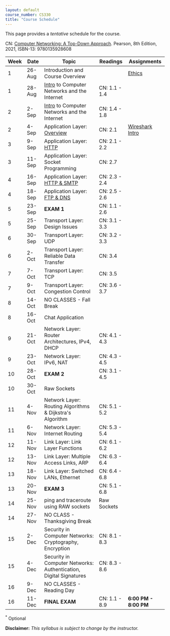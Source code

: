 ```yaml
---
layout: default
course_number: CS330
title: "Course Schedule"
---
```


This page provides a *tentative* schedule for the course.

CN: [Computer Networking: A Top-Down Approach](https://www.pearson.com/us/higher-education/program/Kurose-Pearson-e-Text-Computer-Networking-Access-Card-8th-Edition/PGM2877610.html). Pearson, 8th Edition, 2021, ISBN-13: 9780135928608

| Week | Date   | Topic                                                               | Readings      | Assignments                                            |
| ---- | ------ | ------------------------------------------------------------------- | ------------- | ------------------------------------------------------ |
| 1    | 26-Aug | Introduction and Course Overview                                    |               | [Ethics](../assignments/ethics.html)                   |
| 1    | 28-Aug | [Intro](slides/chapter_1.pdf) to Computer Networks and the Internet | CN: 1.1 - 1.4 |                                                        |
| 2    | 2-Sep  | [Intro](slides/chapter_1.pdf) to Computer Networks and the Internet | CN: 1.4 - 1.8 |                                                        |
| 2    | 4-Sep  | Application Layer: [Overview](slides/chapter_2.pdf)                 | CN: 2.1       | [Wireshark Intro](../assignments/wireshark-intro.html) |
| 3    | 9-Sep  | Application Layer: [HTTP](slides/chapter_2.pdf)                     | CN: 2.1 - 2.2 |                                                        |
| 3    | 11-Sep | Application Layer: Socket Programming                               | CN: 2.7       |                                                        |
| 4    | 16-Sep | Application Layer: [HTTP & SMTP](slides/chapter_2.pdf)              | CN: 2.3 - 2.4 |                                                        |
| 4    | 18-Sep | Application Layer: [FTP & DNS](slides/chapter_2.pdf)                | CN: 2.5 - 2.6 |                                                        |
| 5    | 23-Sep | **EXAM 1**                                                          | CN: 1.1 - 2.6 |                                                        |
| 5    | 25-Sep | Transport Layer: Design Issues                                      | CN: 3.1 - 3.3 |                                                        |
| 6    | 30-Sep | Transport Layer: UDP                                                | CN: 3.2 - 3.3 |                                                        |
| 6    | 2-Oct  | Transport Layer: Reliable Data Transfer                             | CN: 3.4       |                                                        |
| 7    | 7-Oct  | Transport Layer: TCP                                                | CN: 3.5       |                                                        |
| 7    | 9-Oct  | Transport Layer: Congestion Control                                 | CN: 3.6 - 3.7 |                                                        |
| 8    | 14-Oct | NO CLASSES - Fall Break                                             |               |                                                        |
| 8    | 16-Oct | Chat Application                                                    |               |                                                        |
| 9    | 21-Oct | Network Layer: Router Architectures, IPv4, DHCP                     | CN: 4.1 - 4.3 |                                                        |
| 9    | 23-Oct | Network Layer: IPv6, NAT                                            | CN: 4.3 - 4.5 |                                                        |
| 10   | 28-Oct | **EXAM 2**                                                          | CN: 3.1 - 4.5 |                                                        |
| 10   | 30-Oct | Raw Sockets                                                         |               |                                                        |
| 11   | 4-Nov  | Network Layer: Routing Algorithms & Dijkstra's Algorithm            | CN: 5.1 - 5.2 |                                                        |
| 11   | 6-Nov  | Network Layer: Internet Routing                                     | CN: 5.3 - 5.4 |                                                        |
| 12   | 11-Nov | Link Layer: Link Layer Functions                                    | CN: 6.1 - 6.2 |                                                        |
| 12   | 13-Nov | Link Layer: Multiple Access Links, ARP                              | CN: 6.3 - 6.4 |                                                        |
| 13   | 18-Nov | Link Layer: Switched LANs, Ethernet                                 | CN: 6.4 - 6.8 |                                                        |
| 13   | 20-Nov | **EXAM 3**                                                          | CN: 5.1 - 6.8 |                                                        |
| 14   | 25-Nov | ping and traceroute using RAW sockets                               | Raw Sockets   |                                                        |
| 14   | 27-Nov | NO CLASS - Thanksgiving Break                                       |               |                                                        |
| 15   | 2-Dec  | Security in Computer Networks: Cryptography, Encryption             | CN: 8.1 - 8.3 |                                                        |
| 15   | 4-Dec  | Security in Computer Networks: Authentication, Digital Signatures   | CN: 8.3 - 8.6 |                                                        |
| 16   | 9-Dec  | NO CLASSES - Reading Day                                            |               |                                                        |
| 16   | 11-Dec | **FINAL EXAM**                                                      | CN: 1.1 - 8.9 | **6:00 PM - 8:00 PM**                                  |

<sup>*</sup> Optional

**Disclaimer:** *This syllabus is subject to change by the instructor.*
